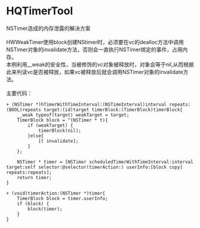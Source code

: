# HQTimerTool
NSTimer造成的内存泄露的解决方案</br></br>
HWWeakTimer使用block创建NStimer时，必须要在vc的dealloc方法中调用NSTimer对象的invalidate方法，否则会一直执行NSTimer绑定的事件，占用内存。</br>
本例利用__weak的安全性，当被修饰的vc对象被释放时，对象会等于nil,从而根据此来判读vc是否被释放，如果vc被释放后就会调用NSTimer对象的invalidate方法。</br></br>
主要代码：
```
+ (NSTimer *)hTimerWithTimeInterval:(NSTimeInterval)interval repeats:(BOOL)repeats target:(id)target timerBlock:(TimerBlock)timerBlock{
    __weak typeof(target) weakTarget = target;
    TimerBlock block = ^(NSTimer * t){
        if (weakTarget) {
            timerBlock(nil);
        }else{
            [t invalidate];
        }
    };
    
    NSTimer * timer = [NSTimer scheduledTimerWithTimeInterval:interval target:self selector:@selector(timerAction:) userInfo:[block copy] repeats:repeats];
    return timer;
}

+ (void)timerAction:(NSTimer *)timer{
    TimerBlock block = timer.userInfo;
    if (block) {
        block(timer);
    }
}

```
